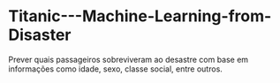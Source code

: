 # Titanic---Machine-Learning-from-Disaster
Prever quais passageiros sobreviveram ao desastre com base em informações como idade, sexo, classe social, entre outros.
